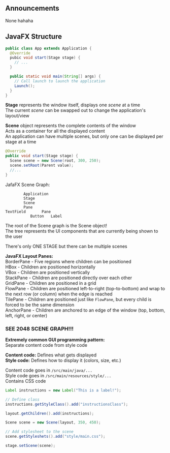 ## Announcements
None hahaha

## JavaFX Structure
```Java
public class App extends Application {
  @Override
  pubic void start(Stage stage) {
    // ...
  }

  public static void main(String[] args) {
    // Call launch to launch the application
    Launch();
  }
}
```

**Stage** represents the window itself, displays one *scene*
at a time  
The current *scene* can be swapped out to change the
application's layout/view  

**Scene** object represents the complete contents of the
window  
Acts as a container for all the displayed content  
An application can have multiple scenes, but only one can be
displayed per stage at a time  

```Java
@Override
public void start(Stage stage) {
  Scene scene = new Scene(root, 300, 250);
  scene.setRoot(Parent value);
  //...
}
```

JafaFX Scene Graph:  
```
        Application
        Stage
        Scene
        Pane
TextField       Pane
           Button   Label
```

The root of the Scene graph is the Scene object!  
The tree represents the UI components that are currently
being shown to the user  

There's only ONE STAGE but there can be multiple scenes  

**JavaFX Layout Panes:**  
BorderPane - Five regions where children can be positioned  
HBox - Children are positioned horizontally  
VBox - Children are positioned vertically  
StackPane - Children are positioned directly over each other  
GridPane - Children are positioned in a grid  
FlowPane - Children are positioned left-to-right
(top-to-bottom) and wrap to the next row (or column) when
the edge is reached  
TilePane - Children are positioned just like `FlowPane`, but
every child is forced to be the same dimension  
AnchorPane - Children are anchored to an edge of the window
(top, bottom, left, right, or center)  

### SEE 2048 SCENE GRAPH!!!

**Extremely common GUI programming pattern:**  
Separate content code from style code  

**Content code:** Defines what gets displayed  
**Style code:** Defines how to display it (colors, size,
etc.)  

Content code goes in `/src/main/java/...`  
Style code goes in `/src/main/resources/style/...`  
Contains CSS code  

```Java
Label instructions = new Label("This is a label!");

// Define class
instructions.getStyleClass().add("instructionsClass");

layout.getChildren().add(instructions);

Scene scene = new Scene(layout, 350, 450);

// Add stylesheet to the scene
scene.getStyleshets().add("style/main.css");

stage.setScene(scene);
```

